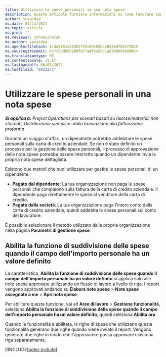 ```yaml
---
title: Utilizzare le spese personali in una nota spese
description: Questo articolo fornisce informazioni su come lavorare con le spese personali sostenute dai dipendenti durante i viaggi per motivi di lavoro.
author: suvaidya
ms.date: 05/11/2021
ms.topic: article
ms.prod: ''
ms.reviewer: johnmichalak
ms.author: suvaidya
ms.openlocfilehash: 1cda5151a32482f92c69402bcc0056d7b6572db8
ms.sourcegitcommit: 6cfc50d89528df977a8f6a55c1ad39d99800d9b4
ms.translationtype: HT
ms.contentlocale: it-IT
ms.lasthandoff: 06/03/2022
ms.locfileid: "8922273"
---
```

# <a name="work-with-personal-expenses-on-an-expense-report"></a>Utilizzare le spese personali in una nota spese

_**Si applica a:** Project Operations per scenari basati su risorse/materiali non stoccati, Distribuzione semplice: dalla transazione alla fatturazione proforma_

Durante un viaggio d'affari, un dipendente potrebbe addebitare le spese personali sulla carta di credito aziendale. Se non è stato definito un processo per la gestione delle spese personali, il processo di approvazione della nota spese potrebbe essere interrotto quando un dipendente invia la propria nota spese dettagliata.

Esistono due metodi che puoi utilizzare per gestire le spese personali di un dipendente:

  - **Pagato dal dipendente**: La tua organizzazione non paga le spese personali che compaiono sulla fattura della carta di credito aziendale. Il dipendente paga direttamente le spese al venditore della carta di credito. 
  - **Pagato dalla società**: La tua organizzazione paga l'intero conto della carta di credito aziendale, quindi addebita le spese personali sul conto del lavoratore.

È possibile selezionare il metodo utilizzato dalla propria organizzazione nella pagina **Parametri di gestione spese**.


## <a name="enable-split-expense-function-when-personal-amount-field-has-value-defined"></a>Abilita la funzione di suddivisione delle spese quando il campo dell'importo personale ha un valore definito

La caratteristica, **Abilita la funzione di suddivisione delle spese quando il campo dell'importo personale ha un valore definito** si applica solo alle note spese approvate utilizzando un flusso di lavoro a livello di riga. I report vengono approvati andando su **Elabora note spese** > **Note spese assegnate a me** > **Apri nota spese**. 

Per abilitare questa funzione, vai ad **Aree di lavoro** > **Gestione funzionalità**, seleziona **Abilita la funzione di suddivisione delle spese quando il campo dell'importo personale ha un valore definito**, quindi seleziona **Abilita ora**. 

Quando la funzionalità è abilitata, le righe di spesa che utilizzano questa funzionalità generano due righe quando viene inviato il report. Vengono generate due righe in modo che l'approvatore possa approvare ciascuna riga separatamente.


[!INCLUDE[footer-include](../includes/footer-banner.md)]
